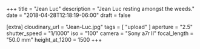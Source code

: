 +++
title = "Jean Luc"
description = "Jean Luc resting amongst the weeds."
date = "2018-04-28T12:18:19-06:00"
draft = false

[extra]
cloudinary_url = "Jean-Luc.jpg"
tags = [
  "upload"
]
aperture = "2.5"
shutter_speed = "1/1000"
iso = "100"
camera = "Sony a7r II"
focal_length = "50.0 mm"
height_at_1200 = 1500
+++

